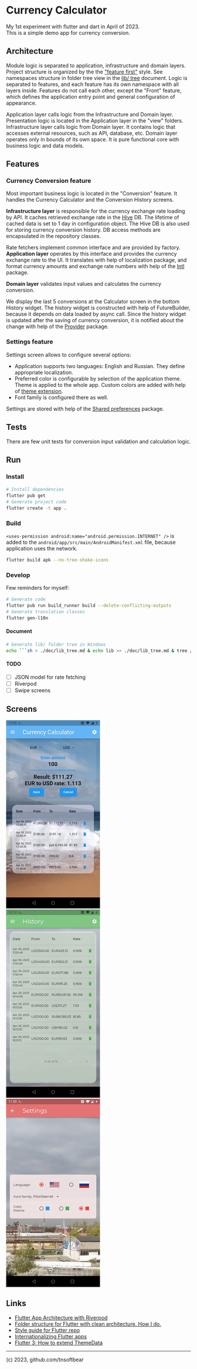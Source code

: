 # Currency Calculator

My 1st experiment with flutter and dart in April of 2023.  
This is a simple demo app for currency conversion.

## Architecture

Module logic is separated to application, infrastructure and domain layers.
Project structure is organized by the the ["feature first"](https://codewithandrea.com/articles/flutter-project-structure/) style.
See namespaces structure in folder tree view in the [lib/ tree](doc/lib_tree.md) document. 
Logic is separated to features, and each feature has its own namespace with all layers inside.
Features do not call each other, except the "Front" feature,
which defines the application entry point and general configuration of appearance.

Application layer calls logic from the Infrastructure and Domain layer.
Presentation logic is located in the Application layer in the "view" folders.
Infrastructure layer calls logic from Domain layer.
It contains logic that accesses external resources, such as API, database, etc.
Domain layer operates only in bounds of its own space.
It is pure functional core with business logic and data models.

## Features

### Currency Conversion feature

Most important business logic is located in the "Conversion" feature.
It handles the Currency Calculator and the Conversion History screens.

**Infrastructure layer** is responsible for the currency exchange rate loading by API.
It caches retrieved exchange rate in the [Hive](https://docs.hivedb.dev/) DB.
The lifetime of cached data is set to 1 day in configuration object. 
The Hive DB is also used for storing currency conversion history.
DB access methods are encapsulated in the repository classes.

Rate fetchers implement common interface and are provided by factory.
**Application layer** operates by this interface and provides the currency exchange rate to the UI.
It translates with help of localization package, and format currency amounts 
and exchange rate numbers with help of the [Intl](https://pub.dev/packages/intl) package.  

**Domain layer** validates input values and calculates the currency conversion.

We display the last 5 conversions at the Calculator screen in the bottom History widget.
The history widget is constructed with help of FutureBuilder, because it depends on data loaded by async call.
Since the history widget is updated after the saving of currency conversion, 
it is notified about the change with help of the [Provider](https://pub.dev/packages/provider) package. 

### Settings feature

Settings screen allows to configure several options:  

* Application supports two languages: English and Russian. They define appropriate localization.
* Preferred color is configurable by selection of the application theme. Theme is applied to the whole app.
Custom colors are added with help of [theme extension](https://api.flutter.dev/flutter/material/ThemeExtension-class.html).
* Font family is configured there as well.

Settings are stored with help of the [Shared preferences](https://pub.dev/packages/shared_preferences) package.

## Tests

There are few unit tests for conversion input validation and calculation logic.

## Run

### Install

```sh
# Install dependencies
flutter pub get
# Generate project code
flutter create -t app .
```

### Build

`<uses-permission android:name="android.permission.INTERNET" />` is added 
to the `android/app/src/main/AndroidManifest.xml` file, because application uses the network.

```sh
flutter build apk --no-tree-shake-icons 
```

### Develop

Few reminders for myself:

```sh
# Generate code
flutter pub run build_runner build --delete-conflicting-outputs
# Generate translation classes
flutter gen-l10n
```

#### Document

```sh
# Generate lib/ folder tree in Windows
echo ```sh > ./doc/lib_tree.md & echo lib >> ./doc/lib_tree.md & tree /F /A lib | more +3 >> ./doc/lib_tree.md & echo ``` >> ./doc/lib_tree.md
```

#### TODO

* [ ] JSON model for rate fetching
* [ ] Riverpod
* [ ] Swipe screens

## Screens

![Currency calculator screen](./doc/pic/scr-1.png)
![Settings screen](./doc/pic/scr-2.png)
![History screen](./doc/pic/scr-3.png)

## Links

* [Flutter App Architecture with Riverpod](https://codewithandrea.com/articles/flutter-app-architecture-riverpod-introduction/)
* [Folder structure for Flutter with clean architecture. How I do.](https://felipeemidio.medium.com/folder-structure-for-flutter-with-clean-architecture-how-i-do-bbe29225774f)
* [Style guide for Flutter repo](https://github.com/flutter/flutter/wiki/Style-guide-for-Flutter-repo)
* [Internationalizing Flutter apps](https://docs.flutter.dev/development/accessibility-and-localization/internationalization)
* [Flutter 3: How to extend ThemeData](https://medium.com/geekculture/flutter-3-how-to-extend-themedata-56b8923bf1aa)

---

(c) 2023, github.com/tnsoftbear
